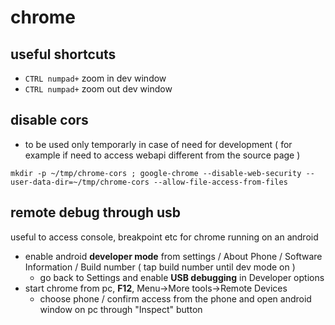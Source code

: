 # chrome

## useful shortcuts

- `CTRL numpad+` zoom in dev window
- `CTRL numpad+` zoom out dev window

## disable cors

- to be used only temporarly in case of need for development ( for example if need to access webapi different from the source page )

```
mkdir -p ~/tmp/chrome-cors ; google-chrome --disable-web-security --user-data-dir=~/tmp/chrome-cors --allow-file-access-from-files
```

## remote debug through usb

useful to access console, breakpoint etc for chrome running on an android

- enable android **developer mode** from settings / About Phone / Software Information / Build number ( tap build number until dev mode on )
  - go back to Settings and enable **USB debugging** in Developer options
- start chrome from pc, **F12**, Menu->More tools->Remote Devices
  - choose phone / confirm access from the phone and open android window on pc through "Inspect" button
